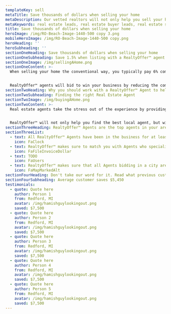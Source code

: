 ```yaml
---
templateKey: sell
metaTitle: Save thousands of dollars when selling your home
metaDescription: Our vetted realtors will not only help you sell your house, but will offer part of their commission to win your business!
metaKeywords: real estate leads, real estate buyer leads, real estate seller leads
title: Save thousands of dollars when selling your home
heroImage: /img/RO-Beach-Image-1440-500 copy 3.png
mobileHeroImage: /img/RO-Beach-Image-1440-500 copy.png
heroHeading: ''
heroSubheading: ''
sectionOneHeading: Save thousands of dollars when selling your home
sectionOneSubheading: Save 1.5% when listing with a RealtyOffer™ agent
sectionOneImage: /img/sellingAHome.png
sectionOneContent: >-
  When selling your home the conventional way, you typically pay 6% commission (3% to the listing agent, and 3% to the buyer's agent).


  RealtyOffer™ agents will bid to win your business by reducing the commission they are willing to take when listing your home saving you thousands of dollars. Use the calculator below to estimate how much you can save by using a RealtyOffer™ agent.
sectionTwoHeading: Why you should work with a RealtyOffer™ Agent to help sell your home
sectionTwoSubheading: Finding the right Real Estate Agent
sectionTwoImage: /img/buyingAHome.png
sectionTwoContent: >-
  Real estate agents take the stress out of the experience by providing sellers with knowledge of the market and skills in the negotiation process. Furthermore, agents' expertise and skill are provided to sellers without charge.


  RealtyOffer™ will not only help you find the best local agent, but will also make sure you receive the best deal possible as our Agents bid to win your business.
sectionThreeHeading: RealtyOffer™ Agents are the top agents in your area
sectionThreeList:
  - text: All RealtyOffer™ Agents have been in the business for at least 2 years, and have closed 12 listings in the last year.
    icon: FaClock
  - text: RealtyOffer™ makes sure to match you with Agents who specialize in buying and selling homes within your price range
    icon: FaFileInvoiceDollar
  - text: TODO
    icon: FaUsers
  - text: RealtyOffer™ makes sure that all Agents bidding in a city are knowledgable in that area, and is actively working within the city.
    icon: FaMapMarkedAlt
sectionFourHeading: Don't take our word for it. Read what previous customers have to say!
sectionFourSubheading: Average customer saves $5,450
testimonials:
  - quote: Quote here
    author: Person 1
    from: Redford, MI
    avatar: /img/hamishguylookingout.png
    saved: $7,500
  - quote: Quote here
    author: Person 2
    from: Redford, MI
    avatar: /img/hamishguylookingout.png
    saved: $7,500
  - quote: Quote here
    author: Person 3
    from: Redford, MI
    avatar: /img/hamishguylookingout.png
    saved: $7,500
  - quote: Quote here
    author: Person 4
    from: Redford, MI
    avatar: /img/hamishguylookingout.png
    saved: $7,500
  - quote: Quote here
    author: Person 5
    from: Redford, MI
    avatar: /img/hamishguylookingout.png
    saved: $7,500
---
```

